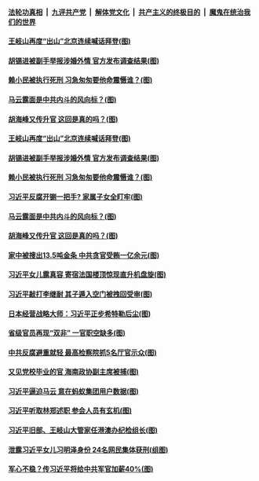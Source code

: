 

####  [法轮功真相](../../../../basic/blob/master/README.md?t=01310501) &nbsp;|&nbsp; [九评共产党](../../../../9ping.md/blob/master/README.md?t=01310501) &nbsp;|&nbsp; [解体党文化](../../../../jtdwh.md/blob/master/README.md?t=01310501)  &nbsp;|&nbsp; [共产主义的终极目的](../../../../gczydzjmd.md/blob/master/README.md?t=01310501) &nbsp;|&nbsp; [魔鬼在统治我们的世界](../../../../mgztzwmdsj.md/blob/master/README.md?t=01310501) 

#### [王岐山再度“出山”北京连续喊话拜登(图)](../pages/p2/960835.md?t=01310501) 

#### [胡锡进被副手举报涉婚外情 官方发布调查结果(图)](../pages/p2/960830.md?t=01310501) 


#### [赖小民被执行死刑 习急匆匆要他命震慑谁？(图)](../pages/p2/960809.md?t=01310501) 

#### [马云露面是中共内斗的风向标？(图)](../pages/p2/960794.md?t=01310501) 

#### [胡海峰又传升官 这回是真的吗？(图)](../pages/p2/960713.md?t=01310501) 

#### [王岐山再度“出山”北京连续喊话拜登(图)](../pages/p2/960835.md?t=01310501) 

#### [胡锡进被副手举报涉婚外情 官方发布调查结果(图)](../pages/p2/960830.md?t=01310501) 



#### [赖小民被执行死刑 习急匆匆要他命震慑谁？(图)](../pages/p2/960809.md?t=01310501) 

#### [习近平反腐开铡一把手? 家属子女全盯牢(图)](../pages/p2/960719.md?t=01310501) 

#### [马云露面是中共内斗的风向标？(图)](../pages/p2/960794.md?t=01310501) 

#### [胡海峰又传升官 这回是真的吗？(图)](../pages/p2/960713.md?t=01310501) 

#### [家中被搜出13.5吨金条 中共贪官受贿一亿余元(图)](../pages/p2/960747.md?t=01310501) 

#### [习近平女儿露真容 寄宿法国楼顶惊现直升机盘旋(图)](../pages/p2/960695.md?t=01310501) 

#### [习近平敲打李继耐 其子遁入空门被拽回受审(图)](../pages/p2/960712.md?t=01310501) 

#### [日本经营战略大师：习近平正步希特勒后尘(图)](../pages/p2/960705.md?t=01310501) 

#### [省级官员再现“双非” 一官职空缺多(图)](../pages/p2/960663.md?t=01310501) 

#### [中共反腐避重就轻 最高检察院抓5名厅官示众(图)](../pages/p2/960618.md?t=01310501) 

#### [又见党校毕业的官 海南政协副主席被捕(图)](../pages/p2/960607.md?t=01310501) 

#### [习近平逼迫马云 意在蚂蚁集团用户数据(图)](../pages/p2/960599.md?t=01310501) 

#### [习近平听取林郑述职 参会人员有玄机(图)](../pages/p2/960555.md?t=01310501) 

#### [习近平旧部、王岐山大管家任港澳办纪检组长(图)](../pages/p2/960513.md?t=01310501) 

#### [泄露习近平女儿习明泽身份 24名网民集体获刑(组图)](../pages/p2/960501.md?t=01310501) 

#### [军心不稳？传习近平将给中共军官加薪40%(图)](../pages/p2/960503.md?t=01310501) 

